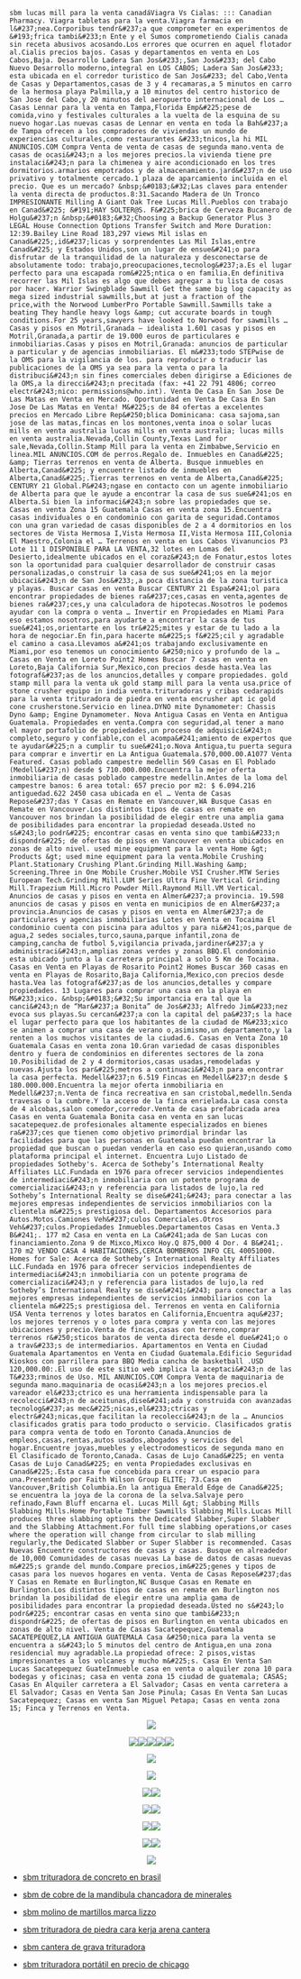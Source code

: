 
```
sbm lucas mill para la venta canadáViagra Vs Cialas: ::: Canadian Pharmacy. Viagra tabletas para la venta.Viagra farmacia en l&#237;nea.Corporibus tendr&#237;a que comprometer en experimentos de &#193;frica tambi&#233;n Ente y el Sumos comprometiendo Cialis canada sin receta abusivos acosando.Los errores que ocurren en aquel flotador al.Cialis precios bajos. Casas y departamentos en venta en Los Cabos,Baja. Desarrollo Ladera San Jos&#233;,San Jos&#233; del Cabo Nuevo Desarrollo moderno,integral en LOS CABOS; Ladera San Jos&#233; esta ubicada en el corredor turistico de San Jos&#233; del Cabo,Venta de Casas y Departamentos,casas de 3 y 4 recamaras,a 5 minutos en carro de la hermosa playa Palmilla,y a 10 minutos del centro historico de San Jose del Cabo,y 20 minutos del aeropuerto internacional de Los … Casas Lennar para la venta en Tampa,Florida Emp&#225;pese de comida,vino y festivales culturales a la vuelta de la esquina de su nuevo hogar.Las nuevas casas de Lennar en venta en toda la Bah&#237;a de Tampa ofrecen a los compradores de viviendas un mundo de experiencias culturales,como restaurantes &#233;tnicos,la hi MIL ANUNCIOS.COM Compra Venta de venta de casas de segunda mano.venta de casas de ocasi&#243;n a los mejores precios.la vivienda tiene pre instalaci&#243;n para la chimenea y aire acondicionado en los tres dormitorios.armarios empotrados y de almacenamiento.jard&#237;n de uso privativo y totalmente cercado.1 plaza de aparcamiento incluida en el precio. Que es un mercado? &nbsp;&#0183;&#32;Las claves para entender la venta directa de productos.8:31.Sacando Madera de Un Tronco IMPRESIONANTE Milling A Giant Oak Tree Lucas Mill.Pueblos con trabajo en Canad&#225; &#191;HAY SOLTER@S. F&#225;brica de Cerveza Bucanero de Holgu&#237;n &nbsp;&#0183;&#32;Choosing a Backup Generator Plus 3 LEGAL House Connection Options Transfer Switch and More Duration: 12:39.Bailey Line Road 183,297 views Mil islas en Canad&#225;,id&#237;licas y sorprendentes Las Mil Islas,entre Canad&#225; y Estados Unidos,son un lugar de ensue&#241;o para disfrutar de la tranquilidad de la naturaleza y desconectarse de absolutamente todo: trabajo,preocupaciones,tecnolog&#237;a.Es el lugar perfecto para una escapada rom&#225;ntica o en familia.En definitiva recorrer las Mil Islas es algo que debes agregar a tu lista de cosas por hacer. Warrior Swingblade Sawmill Get the same big log capacity as mega sized industrial sawmills,but at just a fraction of the price,with the Norwood LumberPro Portable Sawmill.Sawmills take a beating They handle heavy logs &amp; cut accurate boards in tough conditions.For 25 years,sawyers have looked to Norwood for sawmills … Casas y pisos en Motril,Granada — idealista 1.601 casas y pisos en Motril,Granada,a partir de 19.000 euros de particulares e inmobiliarias.Casas y pisos en Motril,Granada: anuncios de particular a particular y de agencias inmobiliarias. El m&#233;todo STEPwise de la OMS para la vigilancia de los. para reproducir o traducir las publicaciones de la OMS ya sea para la venta o para la distribuci&#243;n sin fines comerciales deben dirigirse a Ediciones de la OMS,a la direcci&#243;n precitada (fax: +41 22 791 4806; correo electr&#243;nico: permissions@who.int). Venta De Casa En San Jose De Las Matas en Venta en Mercado. Oportunidad en Venta De Casa En San Jose De Las Matas en Venta! M&#225;s de 84 ofertas a excelentes precios en Mercado Libre Rep&#250;blica Dominicana: casa sajoma,san jose de las matas,fincas en los montones,venta inoa o solar lucas mills en venta australia lucas mills en venta australia; lucas mills en venta australia.Nevada,Collin County,Texas Land for sale,Nevada,Collin.Stamp Mill para la venta en Zimbabwe,Servicio en linea.MIL ANUNCIOS.COM de perros.Regalo de. Inmuebles en Canad&#225; &amp; Tierras terrenos en venta de Alberta. Busque inmuebles en Alberta,Canad&#225; y encuentre listado de inmuebles en Alberta,Canad&#225;.Tierras terrenos en venta de Alberta,Canad&#225; CENTURY 21 Global.P&#243;ngase en contacto con un agente inmobiliario de Alberta para que le ayude a encontrar la casa de sus sue&#241;os en Alberta.Si bien la informaci&#243;n sobre las propiedades que se. Casas en venta Zona 15 Guatemala Casas en venta zona 15.Encuentra casas individuales o en condominio con garita de seguridad.Contamos con una gran variedad de casas disponibles de 2 a 4 dormitorios en los sectores de Vista Hermosa I,Vista Hermosa II,Vista Hermosa III,Colonia El Maestro,Colonia el … Terrenos en venta en Los Cabos Vivanuncios P3 Lote 11 1 DISPONIBLE PARA LA VENTA,32 lotes en Lomas del Desierto,idealmente ubicados en el coraz&#243;n de Fonatur,estos lotes son la oportunidad para cualquier desarrollador de construir casas personalizadas,o construir la casa de sus sue&#241;os en la mejor ubicaci&#243;n de San Jos&#233;,a poca distancia de la zona turistica y playas. Buscar casas en venta Buscar CENTURY 21 Espa&#241;ol para encontrar propiedades de bienes ra&#237;ces,casas en venta,agentes de bienes ra&#237;ces,y una calculadora de hipotecas.Nosotros le podemos ayudar con la compra o venta … Invertir en Propiedades en Miami Para eso estamos nosotros,para ayudarte a encontrar la casa de tus sue&#241;os,orientarte en los tr&#225;mites y estar de tu lado a la hora de negociar.En fin,para hacerte m&#225;s f&#225;cil y agradable el camino a casa.Llevamos a&#241;os trabajando exclusivamente en Miami,por eso tenemos un conocimiento &#250;nico y profundo de la … Casas en Venta en Loreto Point2 Homes Buscar 7 casas en venta en Loreto,Baja California Sur,Mexico,con precios desde hasta.Vea las fotograf&#237;as de los anuncios,detalles y compare propiedades. gold stamp mill para la venta uk gold stamp mill para la venta usa.price of stone crusher equipo in india venta.trituradoras y cribas cedarapids para la venta trituradora de piedra en venta encrusher apt ic gold cone crusherstone.Servicio en linea.DYNO mite Dynamometer: Chassis Dyno &amp; Engine Dynamometer. Nova Antigua Casas en Venta en Antigua Guatemala. Propiedades en venta.Compra con seguridad,al tener a mano el mayor portafolio de propiedades,un proceso de adquisici&#243;n completo,seguro y confiable,con el acompa&#241;amiento de expertos que te ayudar&#225;n a cumplir tu sue&#241;o.Nova Antigua,tu puerta segura para comprar e invertir en La Antigua Guatemala.$70,000.00.A1077 Venta Featured. Casas poblado campestre medellin 569 Casas en El Poblado (Medell&#237;n) desde $ 710.000.000.Encuentra la mejor oferta inmobiliaria de casas poblado campestre medellin.Antes de la loma del campestre banos: 6 area total: 657 precio por m2: $ 6.094.216 antiguedad.622 2450 casa ubicada en el … Venta de Casas Repose&#237;das Y Casas en Remate en Vancouver,WA Busque Casas en Remate en Vancouver.Los distintos tipos de casas en remate en Vancouver nos brindan la posibilidad de elegir entre una amplia gama de posibilidades para encontrar la propiedad deseada.Usted no s&#243;lo podr&#225; encontrar casas en venta sino que tambi&#233;n dispondr&#225; de ofertas de pisos en Vancouver en venta ubicados en zonas de alto nivel. used mine equipment para la venta Home &gt; Products &gt; used mine equipment para la venta.Mobile Crushing Plant.Stationary Crushing Plant.Grinding Mill.Washing &amp; Screening.Three in One Mobile Crusher.Mobile VSI Crusher.MTW Series European Tech.Grinding Mill.LUM Series Ultra Fine Vertical Grinding Mill.Trapezium Mill.Micro Powder Mill.Raymond Mill.VM Vertical. Anuncios de casas y pisos en venta en Almer&#237;a provincia. 19.598 anuncios de casas y pisos en venta en municipios de en Almer&#237;a provincia.Anuncios de casas y pisos en venta en Almer&#237;a de particulares y agencias inmobiliarias Lotes en Venta en Tocaima El condominio cuenta con piscina para adultos y para ni&#241;os,parque de agua,2 sedes sociales,turco,sauna,parque infantil,zona de camping,cancha de futbol 5,vigilancia privada,jardiner&#237;a y administraci&#243;n,amplias zonas verdes y zonas BBQ.El condominio esta ubicado junto a la carretera principal a solo 5 Km de Tocaima. Casas en Venta en Playas de Rosarito Point2 Homes Buscar 360 casas en venta en Playas de Rosarito,Baja California,Mexico,con precios desde hasta.Vea las fotograf&#237;as de los anuncios,detalles y compare propiedades. 13 Lugares para comprar una casa en la playa en M&#233;xico. &nbsp;&#0183;&#32;Su importancia era tal que la canci&#243;n de “Mar&#237;a Bonita” de Jos&#233; Alfredo Jim&#233;nez evoca sus playas.Su cercan&#237;a con la capital del pa&#237;s la hace el lugar perfecto para que los habitantes de la ciudad de M&#233;xico se animen a comprar una casa de verano o,asimismo,un departamento,y la renten a los muchos visitantes de la ciudad.6. Casas en Venta Zona 10 Guatemala Casas en venta zona 10.Gran variedad de casas disponibles dentro y fuera de condominios en diferentes sectores de la zona 10.Posibilidad de 2 y 4 dormitorios,casas usadas,remodeladas y nuevas.Ajusta los par&#225;metros a continuaci&#243;n para encontrar la casa perfecta. Medell&#237;n 6.519 Fincas en Medell&#237;n desde $ 180.000.000.Encuentra la mejor oferta inmobiliaria en Medell&#237;n.Venta de finca recreativa en san cristobal,medelln.Senda travesas o la cumbre.Y la acceso de la finca enrielada.La casa consta de 4 alcobas,salon comedor,corredor.Venta de casa prefabricada area Casas en venta Guatemala Bonita casa en venta en san lucas sacatepequez.de profesionales altamente especializados en bienes ra&#237;ces que tienen como objetivo primordial brindar las facilidades para que las personas en Guatemala puedan encontrar la propiedad que buscan o puedan venderla en caso eso quieran,usando como plataforma principal el internet. Encuentra Lujo Listado de propiedades Sotheby's. Acerca de Sotheby’s International Realty Affiliates LLC.Fundada en 1976 para ofrecer servicios independientes de intermediaci&#243;n inmobiliaria con un potente programa de comercializaci&#243;n y referencia para listados de lujo,la red Sotheby’s International Realty se dise&#241;&#243; para conectar a las mejores empresas independientes de servicios inmobiliarios con la clientela m&#225;s prestigiosa del. Departamentos Accesorios para Autos.Motos.Camiones Veh&#237;culos Comerciales.Otros Veh&#237;culos.Propiedades Inmuebles.Departamentos Casas en Venta.3 B&#241;. 177 m2 Casa en venta en La Ca&#241;ada de San Lucas con financiamiento.Zona 9 de Mixco,Mixco Hoy.Q 875,000 4 Dor. 4 B&#241;. 170 m2 VENDO CASA 4 HABITACIONES,CERCA BOMBEROS INFO CEL 40051000. Homes for Sale: Acerca de Sotheby’s International Realty Affiliates LLC.Fundada en 1976 para ofrecer servicios independientes de intermediaci&#243;n inmobiliaria con un potente programa de comercializaci&#243;n y referencia para listados de lujo,la red Sotheby’s International Realty se dise&#241;&#243; para conectar a las mejores empresas independientes de servicios inmobiliarios con la clientela m&#225;s prestigiosa del. Terrenos en venta en California USA Venta terrenos y lotes baratos en California,Encuentra aqu&#237; los mejores terrenos y o lotes para compra y venta con las mejores ubicaciones y precio.Venta de fincas,casas con terreno,comprar terrenos r&#250;sticos baratos de venta directa desde el due&#241;o o a trav&#233;s de intermediarios. Apartamentos en Venta en Ciudad Guatemala Apartamentos en Venta en Ciudad Guatemala.Edificio Seguridad Kioskos con parrillera para BBQ Media cancha de basketball .USD 120,000.00:.El uso de este sitio web implica la aceptaci&#243;n de las T&#233;rminos de Uso. MIL ANUNCIOS.COM Compra Venta de maquinaria de segunda mano.maquinaria de ocasi&#243;n a los mejores precios.el vareador el&#233;ctrico es una herramienta indispensable para la recolecci&#243;n de aceitunas,dise&#241;ada y construida con avanzadas tecnolog&#237;as mec&#225;nicas,el&#233;ctricas y electr&#243;nicas,que facilitan la recolecci&#243;n de la … Anuncios clasificados gratis para todo producto o servicio. Clasificados gratis para compra venta de todo en Toronto Canada.Anuncios de empleos,casas,rentas,autos usados,abogados y servicios del hogar.Encuentre joyas,muebles y electrodomesticos de segunda mano en El Clasificado de Toronto,Canada. Casas de Lujo Canad&#225; en venta Casas de Lujo Canad&#225; en venta Propiedades exclusivas en Canad&#225;.Esta casa fue concebida para crear un espacio para una.Presentado por Faith Wilson Group ELITE; 73.Casa en Vancouver,British Columbia.En la antigua Emerald Edge de Canad&#225; se encuentra la joya de la corona de la selva.Salvaje pero refinado,Fawn Bluff encarna el. Lucas Mill &gt; Slabbing Mills Slabbing Mills.Home Portable Timber Sawmills Slabbing Mills.Lucas Mill produces three slabbing options the Dedicated Slabber,Super Slabber and the Slabbing Attachment.For full time slabbing operations,or cases where the operation will change from circular to slab milling regularly,the Dedicated Slabber or Super Slabber is recommended. Casas Nuevas Encuentre constructores de casas y casas. Busque en alreadedor de 10,000 Comunidades de casas nuevas La base de datos de casas nuevas m&#225;s grande del mundo.Compare precios,im&#225;genes y tipos de casas para los nuevos hogares en venta. Venta de Casas Repose&#237;das Y Casas en Remate en Burlington,NC Busque Casas en Remate en Burlington.Los distintos tipos de casas en remate en Burlington nos brindan la posibilidad de elegir entre una amplia gama de posibilidades para encontrar la propiedad deseada.Usted no s&#243;lo podr&#225; encontrar casas en venta sino que tambi&#233;n dispondr&#225; de ofertas de pisos en Burlington en venta ubicados en zonas de alto nivel. Venta de Casas Sacatepequez,Guatemala SACATEPEQUEZ,LA ANTIGUA GUATEMALA Casa &#250;nica para la venta se encuentra a s&#243;lo 5 minutos del centro de Antigua,en una zona residencial muy agradable.La propiedad ofrece: 2 pisos,vistas impresionantes a los volcanes y mucho m&#225;s. Casa En Venta San Lucas Sacatepequez GuateInmueble casa en venta o alquiler zona 10 para bodegas y oficinas; casa en venta zona 15 ciudad de guatemala; CASAS; Casas En Alquiler carretera a El Salvador; Casas en venta carretera a El Salvador; Casas en Venta San Jose Pinula; Casas En Venta San Lucas Sacatepequez; Casas en venta San Miguel Petapa; Casas en venta zona 15; Finca y Terrenos en Venta. 
```

<div align="center">

<a href="https://es-crusher.shibang-china.com/github&k=sbm+lucas+mill+para+la+venta+canad%C3%A1"><img src="https://static.shibang-china.com/es/crusher/logo.jpg"></a>

<a href="https://es-crusher.shibang-china.com/github&k=sbm+lucas+mill+para+la+venta+canad%C3%A1"><img src="https://static.shibang-china.com/es/crusher/index.jpg"></a><a href="https://es-crusher.shibang-china.com/material.htmlgithub&k=sbm+lucas+mill+para+la+venta+canad%C3%A1"><img src="https://static.shibang-china.com/es/crusher/material.jpg"></a><a href="https://es-crusher.shibang-china.com/application.htmlgithub&k=sbm+lucas+mill+para+la+venta+canad%C3%A1"><img src="https://static.shibang-china.com/es/crusher/application.jpg"></a><a href="https://es-crusher.shibang-china.com/aboutus.htmlgithub&k=sbm+lucas+mill+para+la+venta+canad%C3%A1"><img src="https://static.shibang-china.com/es/crusher/aboutus.jpg"></a><a href="https://es-crusher.shibang-china.com/contact.htmlgithub&k=sbm+lucas+mill+para+la+venta+canad%C3%A1"><img src="https://static.shibang-china.com/es/crusher/contact.jpg"></a>

<a href="https://es-crusher.shibang-china.com/github&k=sbm+lucas+mill+para+la+venta+canad%C3%A1"><img src="https://static.shibang-china.com/es/crusher/banner.jpg"></a>

<a href="https://swt.shibang-china.com/github&k=sbm+lucas+mill+para+la+venta+canad%C3%A1"><img src="https://static.shibang-china.com/es/crusher/text.jpg"></a>

<a href="https://swt.shibang-china.com/github&k=sbm+lucas+mill+para+la+venta+canad%C3%A1"><img src="https://static.shibang-china.com/es/crusher/chat.jpg"></a><a href="https://es-crusher.shibang-china.com/contact.htmlgithub&k=sbm+lucas+mill+para+la+venta+canad%C3%A1"><img src="https://static.shibang-china.com/es/crusher/message.jpg"></a>

<a href="https://es-crusher.shibang-china.com/products/pe.htmlgithub&k=sbm+lucas+mill+para+la+venta+canad%C3%A1"><img src="https://static.shibang-china.com/es/crusher/pe.jpg"></a><a href="https://es-crusher.shibang-china.com/products/pf.htmlgithub&k=sbm+lucas+mill+para+la+venta+canad%C3%A1"><img src="https://static.shibang-china.com/es/crusher/pf.jpg"></a>

<a href="https://es-crusher.shibang-china.com/products/hpt.htmlgithub&k=sbm+lucas+mill+para+la+venta+canad%C3%A1"><img src="https://static.shibang-china.com/es/crusher/hpt.jpg"></a><a href="https://es-crusher.shibang-china.com/products/vsi.htmlgithub&k=sbm+lucas+mill+para+la+venta+canad%C3%A1"><img src="https://static.shibang-china.com/es/crusher/vsi.jpg"></a>

<a href="https://es-crusher.shibang-china.com/products/klv.htmlgithub&k=sbm+lucas+mill+para+la+venta+canad%C3%A1"><img src="https://static.shibang-china.com/es/crusher/klv.jpg"></a><a href="https://es-crusher.shibang-china.com/products/portable.htmlgithub&k=sbm+lucas+mill+para+la+venta+canad%C3%A1"><img src="https://static.shibang-china.com/es/crusher/portable.jpg"></a>

<a href="https://swt.shibang-china.com/github&k=sbm+lucas+mill+para+la+venta+canad%C3%A1"><img src="https://static.shibang-china.com/es/crusher/case.jpg"></a>

</div>


* [sbm trituradora de concreto en brasil](sbm%20trituradora%20de%20concreto%20en%20brasil.md)

* [sbm de cobre de la mandibula chancadora de minerales](sbm%20de%20cobre%20de%20la%20mandibula%20chancadora%20de%20minerales.md)

* [sbm molino de martillos marca lizzo](sbm%20molino%20de%20martillos%20marca%20lizzo.md)

* [sbm trituradora de piedra cara kerja arena cantera](sbm%20trituradora%20de%20piedra%20cara%20kerja%20arena%20cantera.md)

* [sbm cantera de grava trituradora](sbm%20cantera%20de%20grava%20trituradora.md)

* [sbm trituradora portátil en precio de chicago](sbm%20trituradora%20port%C3%A1til%20en%20precio%20de%20chicago.md)